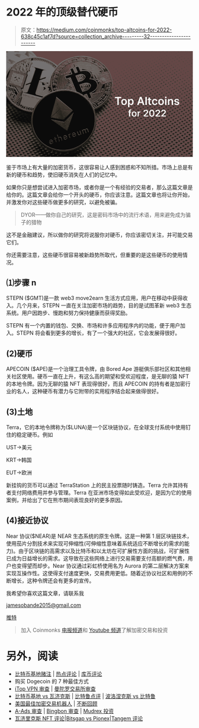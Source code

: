 # 2022 年的顶级替代硬币

> 原文：<https://medium.com/coinmonks/top-altcoins-for-2022-638c45c1af7d?source=collection_archive---------32----------------------->

![](img/f4be713a77c776b988b51e1a08b10e1d.png)

鉴于市场上有大量的加密货币，这很容易让人感到困惑和不知所措。市场上总是有新的硬币和趋势，使旧硬币消失在人们的记忆中。

如果你只是想尝试进入加密市场，或者你是一个有经验的交易者，那么这篇文章是给你的。这篇文章会给你一个开头的硬币，你应该注意。这篇文章也将让你开始，并激发你对这些硬币做更多的研究，以避免被骗。

> DYOR——做你自己的研究，这是密码市场中的流行术语，用来避免成为骗子的猎物

这不是金融建议，所以做你的研究将说服你对硬币，你应该密切关注，并可能交易它们。

你还需要注意，这些硬币很容易被新趋势所取代，但重要的是这些硬币的使用情况。

## ⑴步骤 n

STEPN ($GMT)是一款 web3 move2earn 生活方式应用，用户在移动中获得收入。几个月来，STEPN 一直在关注加密市场的趋势，目的是试图革新 web3 生态系统。用户因跑步、慢跑和努力保持健康而获得奖励。

STEPN 有一个内置的钱包、交换、市场和许多应用程序内的功能，便于用户加入。STEPN 将会看到更多的增长，有了一个强大的社区，它会发展得很好。

## (2)硬币

APECOIN ($APE)是一个治理工具令牌，由 Bored Ape 游艇俱乐部社区和其他相关社区使用。硬币一直在上升，有这么高的期望和受欢迎程度，是无聊的猿 NFT 的本地令牌。因为无聊的猿 NFT 表现得很好，而且 APECOIN 的持有者是加密行业的名人，这种硬币有潜力与它附带的实用程序结合起来做得很好。

## (3)土地

Terra，它的本地令牌称为($LUNA)是一个区块链协议，在全球支付系统中使用钉住的稳定硬币。例如

UST→美元

KRT→韩国

EUT→欧洲

新挂钩的货币可以通过 TerraStation 上的民主投票随时铸造。Terra 允许其持有者支付网络费用并参与管理。Terra 在亚洲市场变得如此受欢迎，是因为它的使用案例，并给出了它在熊市期间表现良好的更多原因。

## (4)接近协议

Near 协议($NEAR)是 NEAR 生态系统的原生令牌。这是一种第 1 层区块链技术，使用茄片分割技术来实现可伸缩性(可伸缩性意味着系统适应不断增长的需求的能力)。由于区块链的高需求以及比特币和以太坊在可扩展性方面的挑战，可扩展性已成为日益增长的需求。这导致在这些网络上进行交易需要支付高额的燃气费，用户也变得望而却步。Near 协议通过彩虹桥使用名为 Aurora 的第二层解决方案来实现互操作性。这使得支付速度更快，交易费用更低。随着近协议社区和用例的不断增长，这种令牌还会有更多的宣传。

我希望你喜欢这篇文章，请联系我

[jamesobande2015@gmail.com](http://www.jamesobande2015@gmail.com/)

[推特](https://twitter.com/jeamz007)

> 加入 Coinmonks [电报频道](https://t.me/coincodecap)和 [Youtube 频道](https://www.youtube.com/c/coinmonks/videos)了解加密交易和投资

# 另外，阅读

*   [比特币基地赌注](https://coincodecap.com/coinbase-staking) | [热点评论](/coinmonks/hotbit-review-cd5bec41dafb) | [库币评论](https://coincodecap.com/kucoin-review)
*   购买 Dogecoin 的 7 种最佳方式
*   [iTop VPN 审查](https://coincodecap.com/itop-vpn-review) | [曼陀罗交易所审查](https://coincodecap.com/mandala-exchange-review)
*   [比特币基地 vs 瓦济克斯](https://coincodecap.com/coinbase-vs-wazirx) | [比特鲁点评](https://coincodecap.com/bitrue-review) | [波洛涅克斯 vs 比特鲁](https://coincodecap.com/poloniex-vs-bittrex)
*   [美国最佳加密交易机器人](https://coincodecap.com/crypto-trading-bots-in-the-us) | [不断回顾](https://coincodecap.com/changelly-review)
*   [A-Ads 审查](https://coincodecap.com/a-ads-review) | [Bingbon 审查](https://coincodecap.com/bingbon-review) | [Mudrex 投资](https://coincodecap.com/mudrex-invest-review-the-best-way-to-invest-in-crypto)
*   [瓦济里克斯 NFT 评论](https://coincodecap.com/wazirx-nft-review)|[Bitsgap vs Pionex](https://coincodecap.com/bitsgap-vs-pionex)|[Tangem 评论](https://coincodecap.com/tangem-wallet-review)